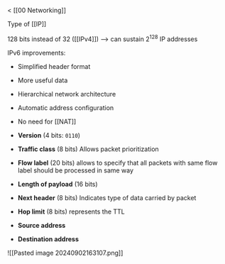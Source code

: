 < [[00 Networking]]

Type of [[IP]]

128 bits instead of 32 ([[IPv4]])
--> can sustain $2^{128}$ IP addresses

IPv6 improvements:
- Simplified header format
- More useful data
- Hierarchical network architecture
- Automatic address configuration
- No need for [[NAT]]

- **Version** (4 bits: `0110`)
- **Traffic class** (8 bits) Allows packet prioritization
- **Flow label** (20 bits) allows to specify that all packets with same flow label should be processed in same way
- **Length of payload** (16 bits)
- **Next header** (8 bits) Indicates type of data carried by packet
- **Hop limit** (8 bits) represents the TTL
- **Source address**
- **Destination address**

![[Pasted image 20240902163107.png]]

